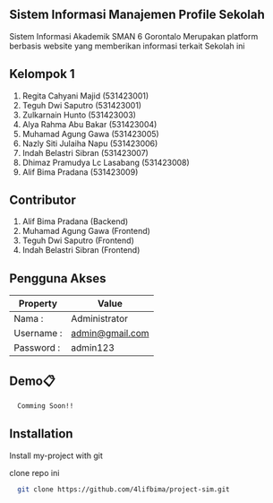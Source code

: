 
## Sistem Informasi Manajemen Profile Sekolah

Sistem Informasi Akademik SMAN 6 Gorontalo Merupakan platform berbasis website yang memberikan informasi terkait Sekolah ini

## Kelompok 1

1. Regita Cahyani Majid (531423001)
2. Teguh Dwi Saputro (531423001)
3. Zulkarnain Hunto (531423003)
4. Alya Rahma Abu Bakar (531423004)
5. Muhamad Agung Gawa (531423005)
6. Nazly Siti Julaiha Napu (531423006)
7. Indah Belastri Sibran (531423007)
8. Dhimaz Pramudya Lc Lasabang (531423008)
8. Alif Bima Pradana (531423009)


## Contributor
 1. Alif Bima Pradana (Backend)
 2. Muhamad Agung Gawa (Frontend)
 3. Teguh Dwi Saputro (Frontend)
 4. Indah Belastri Sibran (Frontend)


## Pengguna Akses

| Property             | Value                                                               |
| ----------------- | ------------------------------------------------------------------ |
| Nama : | Administrator |
| Username : | admin@gmail.com  |
|  Password : | admin123 |



## Demo📋

```bash
  Comming Soon!!
```


## Installation

Install my-project with git

clone repo ini
```bash
  git clone https://github.com/4lifbima/project-sim.git
```
    
